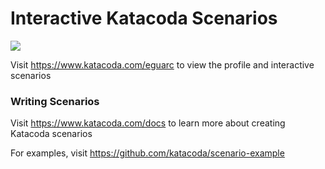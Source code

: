 # Interactive Katacoda Scenarios

[![](http://shields.katacoda.com/katacoda/eguarc/count.svg)](https://www.katacoda.com/eguarc "Get your profile on Katacoda.com")

Visit https://www.katacoda.com/eguarc to view the profile and interactive scenarios

### Writing Scenarios
Visit https://www.katacoda.com/docs to learn more about creating Katacoda scenarios

For examples, visit https://github.com/katacoda/scenario-example
